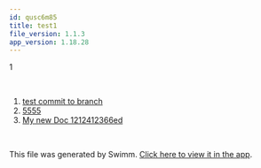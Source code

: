 ```yaml
---
id: qusc6m85
title: test1
file_version: 1.1.3
app_version: 1.18.28
---
```


<!-- Intro - Do not remove this comment -->
1

<br/>

<!-- Steps - Do not remove this comment -->
1. [test commit to branch](test-commit-to-branch.10obx.sw.md)
2. [5555](5555.0rswcnca.sw.md)
3. [My new Doc 1212412366ed](my-new-doc-1212412366ed.08h1b.sw.md)


<br/>

This file was generated by Swimm. [Click here to view it in the app](http://localhost:5000/repos/Z2l0aHViJTNBJTNBc3ItZXh0ZW5zaW9uJTNBJTNBZG91ZWs=/playlists/qusc6m85).

